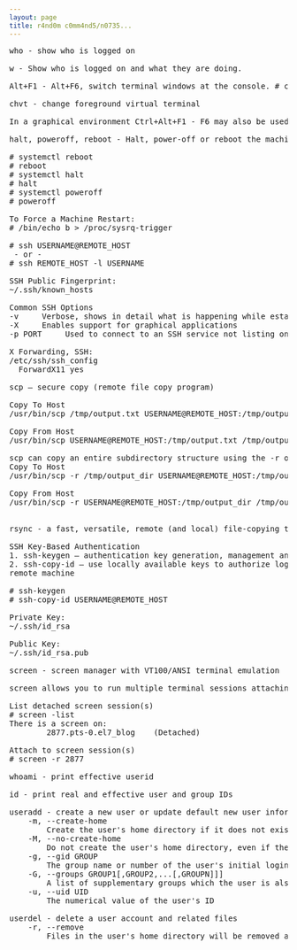 ```yaml
---
layout: page
title: r4nd0m c0mm4nd5/n0735...
--- 
```


<pre>
who - show who is logged on

w - Show who is logged on and what they are doing.

Alt+F1 - Alt+F6, switch terminal windows at the console. # chvt can be used as a convienient alternative to using Alt+F1 - Alt+F6.

chvt - change foreground virtual terminal

In a graphical environment Ctrl+Alt+F1 - F6 may also be used.

halt, poweroff, reboot - Halt, power-off or reboot the machine

# systemctl reboot
# reboot
# systemctl halt
# halt
# systemctl poweroff
# poweroff

To Force a Machine Restart:
# /bin/echo b > /proc/sysrq-trigger

# ssh USERNAME@REMOTE_HOST
 - or -
# ssh REMOTE_HOST -l USERNAME

SSH Public Fingerprint:
~/.ssh/known_hosts

Common SSH Options
-v     Verbose, shows in detail what is happening while establishing the connection
-X     Enables support for graphical applications
-p PORT     Used to connect to an SSH service not listing on the default port 22

X Forwarding, SSH:
/etc/ssh/ssh_config
  ForwardX11 yes

scp — secure copy (remote file copy program)

Copy To Host
/usr/bin/scp /tmp/output.txt USERNAME@REMOTE_HOST:/tmp/output.txt

Copy From Host
/usr/bin/scp USERNAME@REMOTE_HOST:/tmp/output.txt /tmp/output.txt

scp can copy an entire subdirectory structure using the -r option
Copy To Host
/usr/bin/scp -r /tmp/output_dir USERNAME@REMOTE_HOST:/tmp/output_dir

Copy From Host
/usr/bin/scp -r USERNAME@REMOTE_HOST:/tmp/output_dir /tmp/output_dir


rsync - a fast, versatile, remote (and local) file-copying tool

SSH Key-Based Authentication
1. ssh-keygen — authentication key generation, management and conversion
2. ssh-copy-id — use locally available keys to authorize logins on a 
remote machine

# ssh-keygen
# ssh-copy-id USERNAME@REMOTE_HOST

Private Key:
~/.ssh/id_rsa

Public Key:
~/.ssh/id_rsa.pub

screen - screen manager with VT100/ANSI terminal emulation

screen allows you to run multiple terminal sessions attaching and detaching as necessary. 

List detached screen session(s)
# screen -list
There is a screen on:
        2877.pts-0.el7_blog    (Detached)

Attach to screen session(s)
# screen -r 2877

whoami - print effective userid

id - print real and effective user and group IDs

useradd - create a new user or update default new user information
	-m, --create-home
		Create the user's home directory if it does not exist
	-M, --no-create-home
		Do not create the user's home directory, even if the system wide setting from /etc/login.defs (CREATE_HOME) is set to yes.
	-g, --gid GROUP
		The group name or number of the user's initial login group
	-G, --groups GROUP1[,GROUP2,...[,GROUPN]]]
		A list of supplementary groups which the user is also a member of. Each group is separated from the next by a comma, with no intervening whitespace
	-u, --uid UID
		The numerical value of the user's ID

userdel - delete a user account and related files
	-r, --remove
		Files in the user's home directory will be removed along with the home directory itself and the user's mail spool.

</pre>